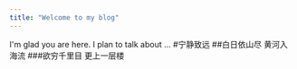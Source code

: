 ```yaml
---
title: "Welcome to my blog"
---
```


I'm glad you are here. I plan to talk about ...
#宁静致远
##白日依山尽 黄河入海流
###欲穷千里目 更上一层楼
